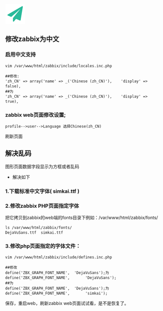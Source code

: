 <!--
author: yanliang.zhao
head: http://blog.itttl.com/logo_miao.png
date: 2015-08-12
title:修改zabbix为中文，并解决乱码问题
tags: zabbix
category: Zabbix
status: publist
summary:修改zabbix为中文，并解决乱码问题
-->

![gitblog-logo](./img/logo_64x64.png)

## 修改zabbix为中文
### 启用中文支持
```
vim /var/www/html/zabbix/include/locales.inc.php

##修改:
'zh_CN' => array('name' => _('Chinese (zh_CN)'),    'display' => false),
##为
'zh_CN' => array('name' => _('Chinese (zh_CN)'),    'display' => true),
```

### zabbix web页面修改设置;
```
profile-->user-->Language 选择Chinese(zh_CN)
```
刷新页面  


## 解决乱码

图形页面数据字段显示为方框或者乱码  

 - 解决如下

### 1.下载标准中文字体( simkai.ttf )
### 2.修改zabbix PHP页面指定字体
把它拷贝到zabbix的web端的fonts目录下例如：/var/www/html/zabbix/fonts/  
```
ls /var/www/html/zabbix/fonts/  
DejaVuSans.ttf  simkai.ttf  
```
### 3.修改php页面指定的字体文件：
```
vim /var/www/html/zabbix/include/defines.inc.php   

##修改
define('ZBX_GRAPH_FONT_NAME',  'DejaVuSans');为define('ZBX_GRAPH_FONT_NAME',       'DejaVuSans');
##为
define('ZBX_GRAPH_FONT_NAME',  'DejaVuSans');为define('ZBX_GRAPH_FONT_NAME',       'simkai');
```

保存，重启web，刷新zabbix web页面试试看，是不是恢复了。  
